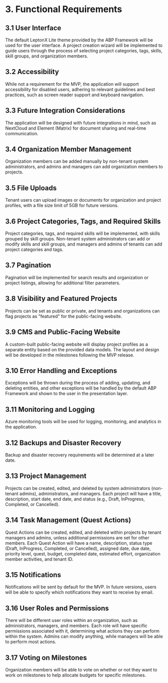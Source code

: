 # 3. Functional Requirements

## 3.1 User Interface

The default LeptonX Lite theme provided by the ABP Framework will be used for the user interface. A project creation wizard will be implemented to guide users through the process of selecting project categories, tags, skills, skill groups, and organization members.

## 3.2 Accessibility 

While not a requirement for the MVP, the application will support accessibility for disabled users, adhering to relevant guidelines and best practices, such as screen reader support and keyboard navigation.

## 3.3 Future Integration Considerations 

The application will be designed with future integrations in mind, such as NextCloud and Element (Matrix) for document sharing and real-time communication.

## 3.4 Organization Member Management 

Organization members can be added manually by non-tenant system administrators, and admins and managers can add organization members to projects.

## 3.5 File Uploads 

Tenant users can upload images or documents for organization and project profiles, with a file size limit of 5GB for future versions.

## 3.6 Project Categories, Tags, and Required Skills 

Project categories, tags, and required skills will be implemented, with skills grouped by skill groups. Non-tenant system administrators can add or modify skills and skill groups, and managers and admins of tenants can add project categories and tags.

## 3.7 Pagination 

Pagination will be implemented for search results and organization or project listings, allowing for additional filter parameters.

## 3.8 Visibility and Featured Projects 

Projects can be set as public or private, and tenants and organizations can flag projects as "featured" for the public-facing website.

## 3.9 CMS and Public-Facing Website 

A custom-built public-facing website will display project profiles as a separate entity based on the provided data models. The layout and design will be developed in the milestones following the MVP release.

## 3.10 Error Handling and Exceptions 

Exceptions will be thrown during the process of adding, updating, and deleting entities, and other exceptions will be handled by the default ABP Framework and shown to the user in the presentation layer.

## 3.11 Monitoring and Logging 

Azure monitoring tools will be used for logging, monitoring, and analytics in the application.

## 3.12 Backups and Disaster Recovery 

Backup and disaster recovery requirements will be determined at a later date.

## 3.13 Project Management 

Projects can be created, edited, and deleted by system administrators (non-tenant admins), administrators, and managers. Each project will have a title, description, start date, end date, and status (e.g., Draft, InProgress, Completed, or Cancelled).

## 3.14 Task Management (Quest Actions) 

Quest Actions can be created, edited, and deleted within projects by tenant managers and admins, unless additional permissions are set for other members. Each Quest Action will have a name, description, status type (Draft, InProgress, Completed, or Cancelled), assigned date, due date, priority level, quest, budget, completed date, estimated effort, organization member activities, and tenant ID.

## 3.15 Notifications 

Notifications will be sent by default for the MVP. In future versions, users will be able to specify which notifications they want to receive by email.

## 3.16 User Roles and Permissions 

There will be different user roles within an organization, such as administrators, managers, and members. Each role will have specific permissions associated with it, determining what actions they can perform within the system. Admins can modify anything, while managers will be able to perform most actions.

## 3.17 Voting on Milestones 

Organization members will be able to vote on whether or not they want to work on milestones to help allocate budgets for specific milestones.

